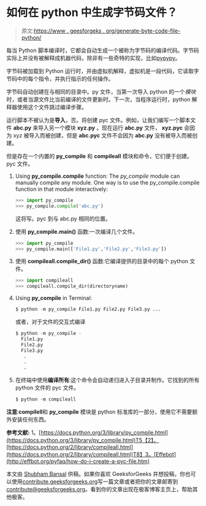# 如何在 python 中生成字节码文件？

> 原文:[https://www . geesforgeks . org/generate-byte-code-file-python/](https://www.geeksforgeeks.org/generate-byte-code-file-python/)

每当 Python 脚本编译时，它都会自动生成一个被称为字节码的编译代码。字节码实际上并没有被解释成机器代码，除非有一些奇特的实现，比如[pypypy](https://en.wikipedia.org/wiki/PyPy)。

字节码被加载到 Python 运行时，并由虚拟机解释，虚拟机是一段代码，它读取字节码中的每个指令，并执行指示的任何操作。

字节码自动创建在与相同的目录中。py 文件，当第一次导入 python 的一个*模块*时，或者当源文件比当前编译的文件更新时。下一次，当程序运行时，python 解释器使用这个文件跳过编译步骤。

运行脚本不被认为是**导入**，否。将创建 pyc 文件。例如，让我们编写一个脚本文件 **abc.py** 来导入另一个模块 **xyz.py** 。现在运行 **abc.py** 文件， **xyz.pyc** 会因为 xyz 被导入而被创建，但是 **abc.pyc** 文件不会因为 **abc.py** 没有被导入而被创建。

但是存在一个内置的 **py_compile** 和 **compileall** 模块和命令，它们便于创建。pyc 文件。

1.  Using **py_compile.compile** function: The *py_compile* module can manually compile any module. One way is to use the py_compile.compile function in that module interactively:

    ```py
    >>> import py_compile
    >>> py_compile.compile('abc.py')

    ```

    这将写。pyc 到与 abc.py 相同的位置。

2.  使用 **py_compile.main()** 函数:一次编译几个文件。

    ```py
    >>> import py_compile
    >>> py_compile.main(['File1.py','File2.py','File3.py'])

    ```

3.  使用 **compileall.compile_dir()** 函数:它编译提供的目录中的每个 python 文件。

    ```py
    >>> import compileall
    >>> compileall.compile_dir(directoryname)

    ```

4.  Using **py_compile** in Terminal:

    ```py
    $ python -m py_compile File1.py File2.py File3.py ...

    ```

    或者，对于文件的交互式编译

    ```py
    $ python -m py_compile -
      File1.py
      File2.py
      File3.py
       .
       .
       .

    ```

5.  在终端中使用**编译所有**:这个命令会自动递归进入子目录并制作。它找到的所有 python 文件的 pyc 文件。

    ```py
    $ python -m compileall 

    ```

**注意**:**compilell**和 **py_compile** 模块是 python 标准库的一部分，使用它不需要额外安装任何东西。

**参考文献:**
1。[https://docs.python.org/3/library/py_compile.html](https://docs.python.org/3/library/py_compile.html)T5【2】。[https://docs.python.org/2/library/compileall.html](https://docs.python.org/2/library/compileall.html)T8】3。[Effebot](http://effbot.org/pyfaq/how-do-i-create-a-pyc-file.htm)

本文由 [Shubham Bansal](https://www.quora.com/profile/Shubham-Bansal-209) 供稿。如果你喜欢 GeeksforGeeks 并想投稿，你也可以使用[contribute.geeksforgeeks.org](http://www.contribute.geeksforgeeks.org)写一篇文章或者把你的文章邮寄到 contribute@geeksforgeeks.org。看到你的文章出现在极客博客主页上，帮助其他极客。